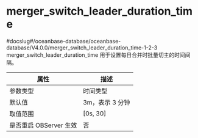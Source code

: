 merger_switch_leader_duration_time 
=======================================================
#docslug#/oceanbase-database/oceanbase-database/V4.0.0/merger_switch_leader_duration_time-1-2-3
merger_switch_leader_duration_time 用于设置每日合并时批量切主的时间间隔。


|      **属性**      |   **描述**   |
|------------------|------------|
| 参数类型             | 时间类型       |
| 默认值              | 3m，表示 3 分钟 |
| 取值范围             | \[0s, 30\] |
| 是否重启 OBServer 生效 | 否          |



